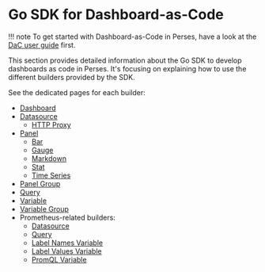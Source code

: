 # Go SDK for Dashboard-as-Code

!!! note
  To get started with Dashboard-as-Code in Perses, have a look at the [DaC user guide](../../user-guides/dashboard-as-code.md) first.

This section provides detailed information about the Go SDK to develop dashboards as code in Perses.
It's focusing on explaining how to use the different builders provided by the SDK.

See the dedicated pages for each builder:

- [Dashboard](./dashboard.md)
- [Datasource](./datasource.md)
    - [HTTP Proxy](./helper/http-proxy.md)
- [Panel](./panel.md)
    - [Bar](./panel/bar.md)
    - [Gauge](./panel/gauge.md)
    - [Markdown](./panel/markdown.md)
    - [Stat](./panel/stat.md)
    - [Time Series](./panel/time-series.md)
- [Panel Group](./panel-group.md)
- [Query](./query.md)
- [Variable](./variable.md)
- [Variable Group](./variable-group.md)
- Prometheus-related builders:
    - [Datasource](./prometheus/datasource.md)
    - [Query](./prometheus/query.md)
    - [Label Names Variable](./prometheus/variable/label-names.md)
    - [Label Values Variable](./prometheus/variable/label-values.md)
    - [PromQL Variable](./prometheus/variable/promql.md)
